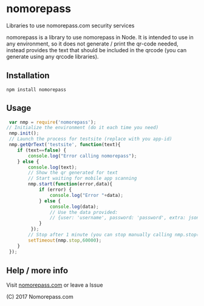 # nomorepass
Libraries to use nomorepass.com security services

nomorepass is a library to use nomorepass in Node. It is intended to use in any environment, so it does not generate / print the qr-code needed, instead provides the text that should be included in the qrcode (you can generate using any qrcode libraries).

## Installation

```
npm install nomorepass
```

## Usage

```js
 var nmp = require('nomorepass');
// Initialize the environment (do it each time you need)
 nmp.init();
 // Launch the process for testsite (replace with you app-id)
 nmp.getQrText('testsite', function(text){
    if (text==false) {
        console.log("Error calling nomorepass");
    } else {
        console.log(text);
        // Show the qr generated for text
        // Start waiting for mobile app scanning 
        nmp.start(function(error,data){
            if (error) {
                console.log("Error "+data);
            } else {
                console.log(data);
                // Use the data provided:
                // {user: 'username', password: 'password', extra: json-encoded-extra-info}
            }
         });
        // Stop after 1 minute (you can stop manually calling nmp.stop())
        setTimeout(nmp.stop,60000);
    }
 });
```
## Help / more info

Visit [nomorepass.com](https://nomorepass.com) or leave a Issue

(C) 2017 Nomorepass.com